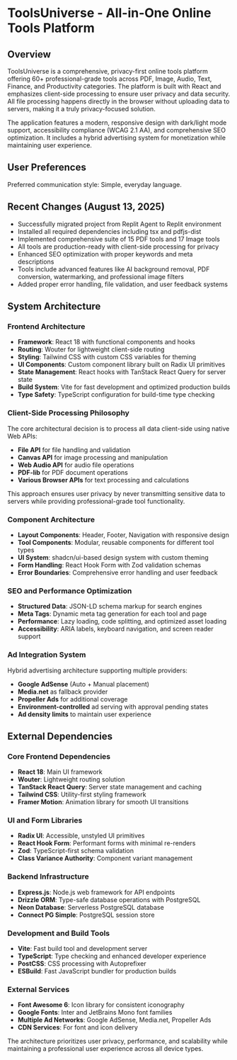 # ToolsUniverse - All-in-One Online Tools Platform

## Overview

ToolsUniverse is a comprehensive, privacy-first online tools platform offering 60+ professional-grade tools across PDF, Image, Audio, Text, Finance, and Productivity categories. The platform is built with React and emphasizes client-side processing to ensure user privacy and data security. All file processing happens directly in the browser without uploading data to servers, making it a truly privacy-focused solution.

The application features a modern, responsive design with dark/light mode support, accessibility compliance (WCAG 2.1 AA), and comprehensive SEO optimization. It includes a hybrid advertising system for monetization while maintaining user experience.

## User Preferences

Preferred communication style: Simple, everyday language.

## Recent Changes (August 13, 2025)

- Successfully migrated project from Replit Agent to Replit environment
- Installed all required dependencies including tsx and pdfjs-dist
- Implemented comprehensive suite of 15 PDF tools and 17 Image tools
- All tools are production-ready with client-side processing for privacy
- Enhanced SEO optimization with proper keywords and meta descriptions
- Tools include advanced features like AI background removal, PDF conversion, watermarking, and professional image filters
- Added proper error handling, file validation, and user feedback systems

## System Architecture

### Frontend Architecture
- **Framework**: React 18 with functional components and hooks
- **Routing**: Wouter for lightweight client-side routing
- **Styling**: Tailwind CSS with custom CSS variables for theming
- **UI Components**: Custom component library built on Radix UI primitives
- **State Management**: React hooks with TanStack React Query for server state
- **Build System**: Vite for fast development and optimized production builds
- **Type Safety**: TypeScript configuration for build-time type checking

### Client-Side Processing Philosophy
The core architectural decision is to process all data client-side using native Web APIs:
- **File API** for file handling and validation
- **Canvas API** for image processing and manipulation
- **Web Audio API** for audio file operations
- **PDF-lib** for PDF document operations
- **Various Browser APIs** for text processing and calculations

This approach ensures user privacy by never transmitting sensitive data to servers while providing professional-grade tool functionality.

### Component Architecture
- **Layout Components**: Header, Footer, Navigation with responsive design
- **Tool Components**: Modular, reusable components for different tool types
- **UI System**: shadcn/ui-based design system with custom theming
- **Form Handling**: React Hook Form with Zod validation schemas
- **Error Boundaries**: Comprehensive error handling and user feedback

### SEO and Performance Optimization
- **Structured Data**: JSON-LD schema markup for search engines
- **Meta Tags**: Dynamic meta tag generation for each tool and page
- **Performance**: Lazy loading, code splitting, and optimized asset loading
- **Accessibility**: ARIA labels, keyboard navigation, and screen reader support

### Ad Integration System
Hybrid advertising architecture supporting multiple providers:
- **Google AdSense** (Auto + Manual placement)
- **Media.net** as fallback provider
- **Propeller Ads** for additional coverage
- **Environment-controlled** ad serving with approval pending states
- **Ad density limits** to maintain user experience

## External Dependencies

### Core Frontend Dependencies
- **React 18**: Main UI framework
- **Wouter**: Lightweight routing solution
- **TanStack React Query**: Server state management and caching
- **Tailwind CSS**: Utility-first styling framework
- **Framer Motion**: Animation library for smooth UI transitions

### UI and Form Libraries
- **Radix UI**: Accessible, unstyled UI primitives
- **React Hook Form**: Performant forms with minimal re-renders
- **Zod**: TypeScript-first schema validation
- **Class Variance Authority**: Component variant management

### Backend Infrastructure
- **Express.js**: Node.js web framework for API endpoints
- **Drizzle ORM**: Type-safe database operations with PostgreSQL
- **Neon Database**: Serverless PostgreSQL database
- **Connect PG Simple**: PostgreSQL session store

### Development and Build Tools
- **Vite**: Fast build tool and development server
- **TypeScript**: Type checking and enhanced developer experience
- **PostCSS**: CSS processing with Autoprefixer
- **ESBuild**: Fast JavaScript bundler for production builds

### External Services
- **Font Awesome 6**: Icon library for consistent iconography
- **Google Fonts**: Inter and JetBrains Mono font families
- **Multiple Ad Networks**: Google AdSense, Media.net, Propeller Ads
- **CDN Services**: For font and icon delivery

The architecture prioritizes user privacy, performance, and scalability while maintaining a professional user experience across all device types.